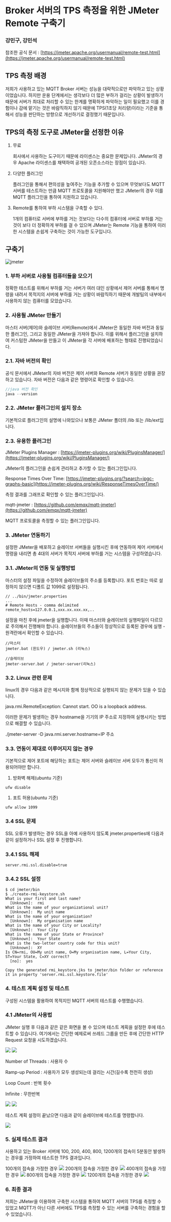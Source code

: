 # Broker 서버의 TPS 측정을 위한 JMeter Remote 구축기
### 강민구, 강민석
참조한 공식 문서 : [https://jmeter.apache.org/usermanual/remote-test.html](https://jmeter.apache.org/usermanual/remote-test.html)


## TPS 측정 배경

저희가 사용하고 있는 MQTT Broker 서버는 성능을 대략적으로만 파악하고 있는 상황이었습니다. 하지만 운용 단계에서는 생각보다 더 많은 부하가 걸리는 상황이 발생하기 때문에 서버가 최대로 처리할 수 있는 한계를 명확하게 파악하는 일이 필요했고 이를 경험이나 감에 맡기는 것은 바람직하지 않기 때문에 TPS(1초당 처리량)이라는 기준을 통해서 성능을 판단하는 방향으로 개선하기로 결정했기 때문입니다.

## TPS의 측정 도구로 JMeter을 선정한 이유

1. 무료
    
    회사에서 사용하는 도구이기 때문에 라이센스는 중요한 문제입니다. JMeter의 경우 Apache 라이센스를 채택하여 공개된 오픈소스라는 장점이 있습니다.
    
2. 다양한 플러그인
    
    플러그인을 통해서 편의성을 높여주는 기능을 추가할 수 있으며 무엇보다도 MQTT 서버를 테스트하는 만큼 MQTT 프로토콜을 지원해야만 했고 JMeter의 경우 이를 MQTT 플러그인을 통하여 지원하고 있습니다. 
    
3. Remote를 통하여 부하 시스템을 구축할 수 있다.
    
    1개의 컴퓨터로 서버에 부하를 거는 것보다는 다수의 컴퓨터에 서버로 부하를 거는 것이 보다 더 정확하게 부하를 걸 수 있으며 JMeter는 Remote 기능을 통하여 이러한 시스템을 손쉽게 구축하는 것이 가능한 도구입니다.
    

## 구축기

![jmeter](/img/posts/jmeter.png)

### 1. 부하 서버로 사용될 컴퓨터들을 모으기

정확한 테스트를 위해서 부하를 거는 서버가 여러 대인 상황에서 제어 서버를 통해서 명령을 내려서 목적지의 서버에 부하를 거는 상황이 바람직하기 때문에 개발팀의 내부에서 사용하지 않는 컴퓨터를 모았습니다.

### 2. 사용될 JMeter 만들기

마스터 서버(제어)와 슬레이브 서버(Remote)에서 JMeter은 동일한 자바 버전과 동일한 플러그인, 그리고 동일한 JMeter을 가져야 합니다. 이를 위해서 플러그인을 설치하여 커스텀한 JMeter을 만들고 이 JMeter을 각 서버에 배포하는 형태로 진행되었습니다.

### 2.1. 자바 버전의 확인

공식 문서에서 JMeter의 자바 버전은 제어 서버와 Remote 서버가 동일한 상황을 권장하고 있습니다. 자바 버전은 다음과 같은 명령어로 확인할 수 있습니다.

```jsx
//java 버전 확인
java --version
```

### 2.2. JMeter 플러그인의 설치 장소

기본적으로 플러그인의 설명에 나와있으나 보통은 JMeter 폴더의 /lib 또는 /lib/ext입니다.

### 2.3. 유용한 플러그인

JMeter Plugins Manager : [https://jmeter-plugins.org/wiki/PluginsManager/](https://jmeter-plugins.org/wiki/PluginsManager/)

JMeter의 플러그인을 손쉽게 관리하고 추가할 수 있는 플러그인입니다.

Response Times Over Time: [https://jmeter-plugins.org/?search=jpgc-graphs-basic](https://jmeter-plugins.org/wiki/ResponseTimesOverTime/)

측정 결과를 그래프로 확인할 수 있는 플러그인입니다.

mqtt-jmeter : [https://github.com/emqx/mqtt-jmeter](https://github.com/emqx/mqtt-jmeter)

MQTT 프로토콜을 측정할 수 있는 플러그인입니다.

### 3. JMeter 연동하기

설정한 JMeter을 배포하고 슬레이브 서버들을 실행시킨 후에 연동하여 제어 서버에서 명령을 내리면 총 4대의 서버가 목적지 서버에 부하를 거는 시스템을 구성하였습니다.

### 3.1. JMeter의 연동 및 실행방법

마스터의 설정 파일을 수정하여 슬레이브들의 주소를 등록합니다. 포트 번호는 따로 설정하지 않으면 디폴트 값 1099로 설정됩니다.

```
// ../bin/jmeter.properties
...
# Remote Hosts - comma delimited
remote_hosts=127.0.0.1,xxx.xx.xxx.xx,..

```

설정을 마친 후에 jmeter을 실행합니다. 이때 마스터와 슬레이브의 실행파일이 다르므로 주의해서 진행해야 합니다.  슬레이브들의 주소들이 정상적으로 등록된 경우에 실행 - 원격란에서 확인할 수 있습니다.

```
//마스터
jmeter.bat (윈도우) / jmeter.sh (리눅스)

//슬레이브
jmeter-server.bat / jmeter-server(리눅스)

```

### 3.2. Linux 관련 문제

linux의 경우 다음과 같은 메시지와 함께 정상적으로 실행되지 않는 문제가 있을 수 있습니다.

java.rmi.RemoteException: Cannot start. OO is a loopback address.

이러한 문제가 발생하는 경우 hostname을 기기의 IP 주소로 지정하여 실행시키는 방법으로 해결할 수 있습니다.

./jmeter-server -D java.rmi.server.hostname=IP 주소

### 3.3. 연동이 제대로 이루어지지 않는 경우

기본적으로 제어 포트에 해당하는 포트는 제어 서버와 슬레이브 서버 모두가 통신이 허용되어야만 합니다. 

1. 방화벽 해제(ubuntu 기준)

```
ufw disable

```

1. 포트 허용(ubuntu 기준)

```
ufw allow 1099

```

### 3.4 SSL 문제

SSL 오류가 발생하는 경우 SSL을 아예 사용하지 않도록 jmeter.properties에 다음과 같이 설정하거나 SSL 설정 후 진행합니다.

### 3.4.1 SSL 해제

```
server.rmi.ssl.disable=true
```

### 3.4.2 SSL 설정

```
$ cd jmeter/bin
$ ./create-rmi-keystore.sh
What is your first and last name?
  [Unknown]:  rmi
What is the name of your organizational unit?
  [Unknown]:  My unit name
What is the name of your organization?
  [Unknown]:  My organisation name
What is the name of your City or Locality?
  [Unknown]:  Your City
What is the name of your State or Province?
  [Unknown]:  Your State
What is the two-letter country code for this unit?
  [Unknown]:  XY
Is CN=rmi, OU=My unit name, O=My organisation name, L=Your City, ST=Your State, C=XY correct?
  [no]:  yes

Copy the generated rmi_keystore.jks to jmeter/bin folder or reference it in property 'server.rmi.ssl.keystore.file'
```

### 4. 테스트 계획 설정 및 테스트

구성된 시스템을 활용하여 목적지인 MQTT 서버의 테스트를 수행했습니다.

### 4.1 JMeter의 사용법

JMeter 실행 후 다음과 같은 같은 화면을 볼 수 있으며 테스트 계획을 설정한 후에 테스트할 수 있습니다. 여기에서는 간단한 예제로써 쓰레드 그룹을 만든 후에 간단한 HTTP Request 요청을 시도하겠습니다.

![](/img/posts/jmeter_home.png)
![](/img/posts/jmeter_thread.png)

Number of Threads : 사용자 수

Ramp-up Period : 사용자가 모두 생성되는데 걸리는 시간(길수록 천천히 생성)

Loop Count : 반복 횟수

Infinite : 무한반복

![](/img/posts/jmeter_http.png)
![](/img/posts/jmeter_request.png)

테스트 계획 설정이 끝났으면 다음과 같이 슬레이브에 테스트를 명령합니다.

![](/img/posts/jmeter_remote.png)

### 5. 실제 테스트 결과

사용하고 있는 Broker 서버에 100, 200, 400, 800, 1200개의 접속이 5분동안 발생하는 경우를 가정하여 테스트한 TPS 결과입니다.

100개의 접속을 가정한 경우
![](/img/posts/thingarx_100.png)
200개의 접속을 가정한 경우
![](/img/posts/thingarx_200.png)
400개의 접속을 가정한 경우
![](/img/posts/thingarx_400.png)
800개의 접속을 가정한 경우
![](/img/posts/thingarx_800.png)
1200개의 접속을 가정한 경우
![](/img/posts/thingarx_1200.png)
### 6. 최종 결과

저희는 JMeter을 이용하여 구축한 시스템을 통하여 MQTT 서버의 TPS를 측정할 수 있었고 MQTT가 아닌 다른 서버에도 TPS를 측정할 수 있는 서버를 구축하는 경험을 할 수 있었습니다.


